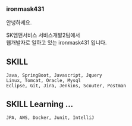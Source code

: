 ### ironmask431

안녕하세요.

SK엠앤서비스 서비스개발2팀에서   
웹개발자로 일하고 있는 ironmask431 입니다.   

## SKILL
    Java, SpringBoot, Javascript, Jquery
    Linux, Tomcat, Oracle, Mysql
    Eclipse, Git, Jira, Jenkins, Scouter, Postman
    
    
## SKILL Learning ... 
    JPA, AWS, Docker, Junit, IntelliJ
